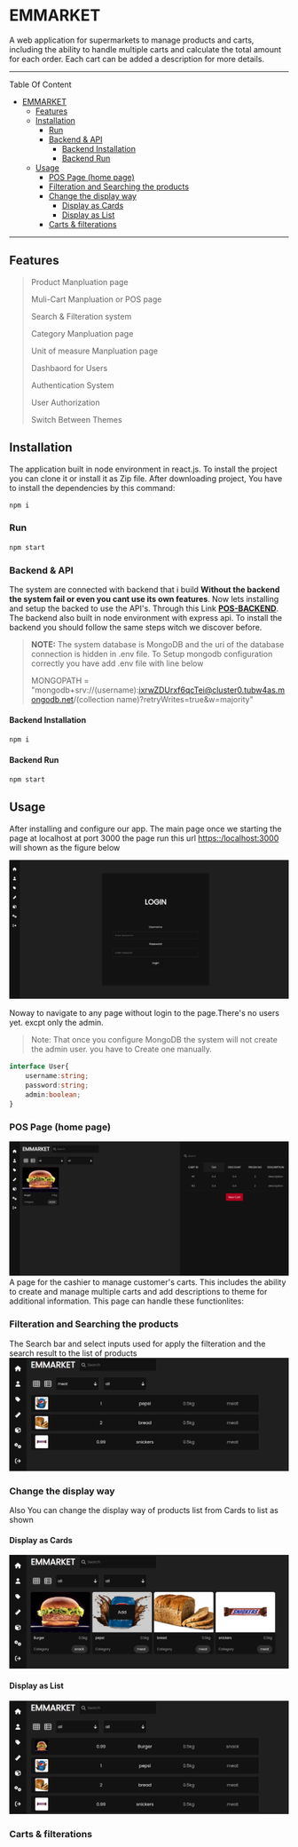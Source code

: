 # EMMARKET
A web application for supermarkets to manage products and carts, including the ability to handle multiple carts and calculate the total amount for each order. Each cart can be added a description for more details.

---
Table Of Content
- [EMMARKET](#emmarket)
  - [Features](#features)
  - [Installation](#installation)
    - [Run](#run)
    - [Backend \& API](#backend--api)
      - [Backend Installation](#backend-installation)
      - [Backend Run](#backend-run)
  - [Usage](#usage)
    - [POS Page (home page)](#pos-page-home-page)
    - [Filteration and Searching the products](#filteration-and-searching-the-products)
    - [Change the display way](#change-the-display-way)
      - [Display as Cards](#display-as-cards)
      - [Display as List](#display-as-list)
    - [Carts \& filterations](#carts--filterations)

---
## Features
> Product Manpluation page
>
> Muli-Cart Manpluation or POS page
> 
> Search & Filteration system
> 
> Category Manpluation page
> 
> Unit of measure Manpluation page
> 
> Dashbaord for Users
> 
> Authentication System
> 
> User Authorization 
>
> Switch Between Themes 

## Installation

The application built in node environment in react.js. To install the project you can clone it or install it as Zip file. After downloading project, You have to install the dependencies by this command:
```bash
npm i
```
### Run
```bash
npm start
```
### Backend & API 
The system are connected with backend that i build **Without the backend the system fail or even you cant use its own features**. Now lets installing and setup the backed to use the API's. Through this Link 
**[POS-BACKEND](https://github.com/AhmadEleiwa/POS-Backend)**.
The backend also built in node environment with express api. To install the backend you should follow the same steps witch we discover before.

> **NOTE:** The system database is MongoDB and the uri of the database connection is hidden in .env file. To Setup mongodb configuration correctly you have add .env file with line below
>
> MONGOPATH = "mongodb+srv://(username):ixrwZDUrxf6qcTei@cluster0.tubw4as.mongodb.net/(collection name)?retryWrites=true&w=majority"
#### Backend Installation 
```bash
npm i
```
#### Backend Run
```bash
npm start
```

## Usage
After installing and configure our app. The main page once we starting the page at localhost at port 3000 the page run this url [https::/localhost:3000](http://localhost:3000/) will shown as the figure below

<img src='assets/loginpage.png' />

Noway to navigate to any page without login to the page.There's no users yet. excpt only the admin. 
> Note: That once you configure MongoDB the system will not create the admin user. you have to Create one manually.
```ts
interface User{
    username:string;
    password:string;
    admin:boolean;
}
```
### POS Page (home page)
<img src='assets/pospage.png' />
A page for the cashier to manage customer's carts. This includes the ability to create and manage multiple carts and add descriptions to theme for additional information. This page can handle these functionlites:

### Filteration and Searching the products
The Search bar and select inputs used for apply the filteration and the search result to the list of products
<img src='assets/filterproducts.png' />

### Change the display way
Also You can change the display way of products list from Cards to list as shown


#### Display as Cards
<img src='assets/cardshow.png' />

#### Display as List
<img src='assets/listshow.png' />


### Carts & filterations

